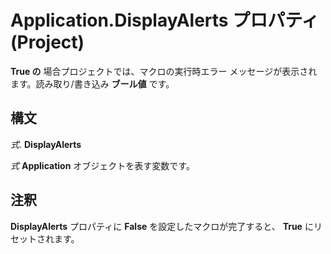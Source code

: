 
# Application.DisplayAlerts プロパティ (Project)

 **True の** 場合プロジェクトでは、マクロの実行時エラー メッセージが表示されます。読み取り/書き込み **ブール値** です。


## 構文

 _式_. **DisplayAlerts**

 _式_ **Application** オブジェクトを表す変数です。


## 注釈

 **DisplayAlerts** プロパティに **False** を設定したマクロが完了すると、 **True** にリセットされます。

